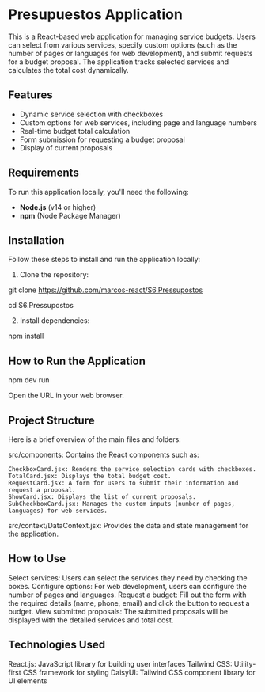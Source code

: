 
# Presupuestos Application

This is a React-based web application for managing service budgets. Users can select from various services, specify custom options (such as the number of pages or languages for web development), and submit requests for a budget proposal. The application tracks selected services and calculates the total cost dynamically.

## Features

- Dynamic service selection with checkboxes
- Custom options for web services, including page and language numbers
- Real-time budget total calculation
- Form submission for requesting a budget proposal
- Display of current proposals

## Requirements

To run this application locally, you'll need the following:

- **Node.js** (v14 or higher)
- **npm** (Node Package Manager)

## Installation

Follow these steps to install and run the application locally:

1. Clone the repository:

git clone https://github.com/marcos-react/S6.Pressupostos

cd S6.Pressupostos

2. Install dependencies:

npm install


## How to Run the Application

npm dev run

Open the URL in your web browser.


## Project Structure

Here is a brief overview of the main files and folders:

src/components: Contains the React components such as:

    CheckboxCard.jsx: Renders the service selection cards with checkboxes.
    TotalCard.jsx: Displays the total budget cost.
    RequestCard.jsx: A form for users to submit their information and request a proposal.
    ShowCard.jsx: Displays the list of current proposals.
    SubCheckboxCard.jsx: Manages the custom inputs (number of pages, languages) for web services.

src/context/DataContext.jsx: Provides the data and state management for the application.

## How to Use

Select services: Users can select the services they need by checking the boxes.
Configure options: For web development, users can configure the number of pages and languages.
Request a budget: Fill out the form with the required details (name, phone, email) and click the button to request a budget.
View submitted proposals: The submitted proposals will be displayed with the detailed services and total cost.

## Technologies Used

React.js: JavaScript library for building user interfaces
Tailwind CSS: Utility-first CSS framework for styling
DaisyUI: Tailwind CSS component library for UI elements

